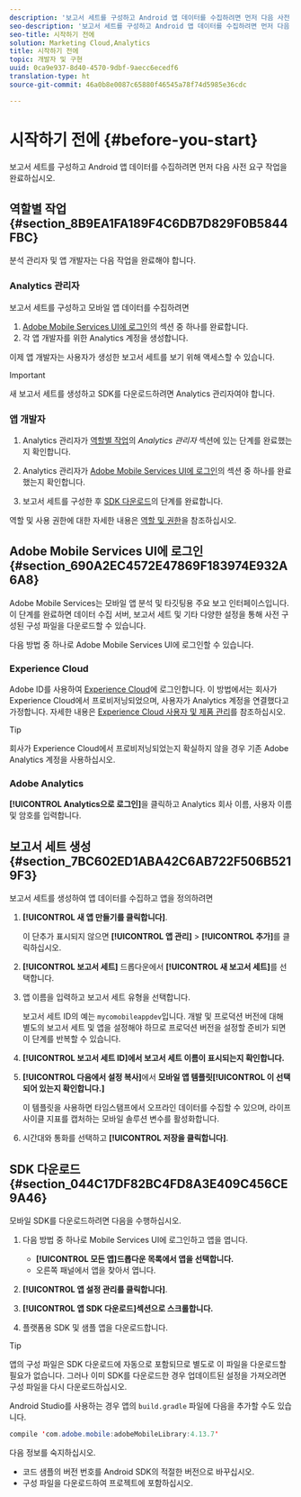 ```yaml
---
description: '보고서 세트를 구성하고 Android 앱 데이터를 수집하려면 먼저 다음 사전 요구 작업을 완료하십시오. '
seo-description: '보고서 세트를 구성하고 Android 앱 데이터를 수집하려면 먼저 다음 사전 요구 작업을 완료하십시오. '
seo-title: 시작하기 전에
solution: Marketing Cloud,Analytics
title: 시작하기 전에
topic: 개발자 및 구현
uuid: 0ca9e937-8d40-4570-9dbf-9aecc6ecedf6
translation-type: ht
source-git-commit: 46a0b8e0087c65880f46545a78f74d5985e36cdc

---
```



# 시작하기 전에 {#before-you-start}

보고서 세트를 구성하고 Android 앱 데이터를 수집하려면 먼저 다음 사전 요구 작업을 완료하십시오.

## 역할별 작업 {#section_8B9EA1FA189F4C6DB7D829F0B5844FBC}

분석 관리자 및 앱 개발자는 다음 작업을 완료해야 합니다.

### Analytics 관리자

보고서 세트를 구성하고 모바일 앱 데이터를 수집하려면

1. [Adobe Mobile Services UI에 로그인](../getting-started/requirements.md#section_690A2EC4572E47869F183974E932A6A8)의 섹션 중 하나를 완료합니다.
1. 각 앱 개발자를 위한 Analytics 계정을 생성합니다.

이제 앱 개발자는 사용자가 생성한 보고서 세트를 보기 위해 액세스할 수 있습니다.

>[!IMPORTANT]
>
>새 보고서 세트를 생성하고 SDK를 다운로드하려면 Analytics 관리자여야 합니다.

### 앱 개발자

1. Analytics 관리자가 [역할별 작업](../getting-started/requirements.md#section_8B9EA1FA189F4C6DB7D829F0B5844FBC)의 *Analytics 관리자* 섹션에 있는 단계를 완료했는지 확인합니다.

1. Analytics 관리자가 [Adobe Mobile Services UI에 로그인](../getting-started/requirements.md#section_690A2EC4572E47869F183974E932A6A8)의 섹션 중 하나를 완료했는지 확인합니다.
1. 보고서 세트를 구성한 후 [SDK 다운로드](../getting-started/requirements.md#section_044C17DF82BC4FD8A3E409C456CE9A46)의 단계를 완료합니다.

역할 및 사용 권한에 대한 자세한 내용은 [역할 및 권한](/help/using/gs/c-mob-roles-and-permissions.md)을 참조하십시오.

## Adobe Mobile Services UI에 로그인 {#section_690A2EC4572E47869F183974E932A6A8}

Adobe Mobile Services는 모바일 앱 분석 및 타깃팅용 주요 보고 인터페이스입니다. 이 단계를 완료하면 데이터 수집 서버, 보고서 세트 및 기타 다양한 설정을 통해 사전 구성된 구성 파일을 다운로드할 수 있습니다.

다음 방법 중 하나로 Adobe Mobile Services UI에 로그인할 수 있습니다.

### Experience Cloud

Adobe ID를 사용하여 [Experience Cloud](https://marketing.adobe.com)에 로그인합니다. 이 방법에서는 회사가 Experience Cloud에서 프로비저닝되었으며, 사용자가 Analytics 계정을 연결했다고 가정합니다. 자세한 내용은 [Experience Cloud 사용자 및 제품 관리](https://docs.adobe.com/content/help/ko-KR/core-services/interface/manage-users-and-products/admin-getting-started.html)를 참조하십시오.

>[!TIP]
>
>회사가 Experience Cloud에서 프로비저닝되었는지 확실하지 않을 경우 기존 Adobe Analytics 계정을 사용하십시오.

### Adobe Analytics

**[!UICONTROL Analytics으로 로그인]**&#x200B;을 클릭하고 Analytics 회사 이름, 사용자 이름 및 암호를 입력합니다.

## 보고서 세트 생성 {#section_7BC602ED1ABA42C6AB722F506B5219F3}

보고서 세트를 생성하여 앱 데이터를 수집하고 앱을 정의하려면

1. **[!UICONTROL 새 앱 만들기를 클릭합니다]**.

   이 단추가 표시되지 않으면 **[!UICONTROL 앱 관리]** &gt; **[!UICONTROL 추가]**&#x200B;를 클릭하십시오.

1. **[!UICONTROL 보고서 세트]** 드롭다운에서 **[!UICONTROL 새 보고서 세트]**&#x200B;를 선택합니다.

1. 앱 이름을 입력하고 보고서 세트 유형을 선택합니다.

   보고서 세트 ID의 예는 `mycomobileappdev`입니다. 개발 및 프로덕션 버전에 대해 별도의 보고서 세트 및 앱을 설정해야 하므로 프로덕션 버전을 설정할 준비가 되면 이 단계를 반복할 수 있습니다.
1. **[!UICONTROL 보고서 세트 ID]에서 보고서 세트 이름이 표시되는지 확인합니다.**
1. **[!UICONTROL 다음에서 설정 복사]**&#x200B;에서 **모바일 앱 템플릿[!UICONTROL 이 선택되어 있는지 확인합니다.]**

   이 템플릿을 사용하면 타임스탬프에서 오프라인 데이터를 수집할 수 있으며, 라이프사이클 지표를 캡처하는 모바일 솔루션 변수를 활성화합니다.

1. 시간대와 통화를 선택하고 **[!UICONTROL 저장을 클릭합니다]**.

## SDK 다운로드 {#section_044C17DF82BC4FD8A3E409C456CE9A46}

모바일 SDK를 다운로드하려면 다음을 수행하십시오.

1. 다음 방법 중 하나로 Mobile Services UI에 로그인하고 앱을 엽니다.

   * **[!UICONTROL 모든 앱]드롭다운 목록에서 앱을 선택합니다.**
   * 오른쪽 패널에서 앱을 찾아서 엽니다.

1. **[!UICONTROL 앱 설정 관리를 클릭합니다]**.
1. **[!UICONTROL 앱 SDK 다운로드]섹션으로 스크롤합니다.**
1. 플랫폼용 SDK 및 샘플 앱을 다운로드합니다.

>[!TIP]
>
>앱의 구성 파일은 SDK 다운로드에 자동으로 포함되므로 별도로 이 파일을 다운로드할 필요가 없습니다. 그러나 이미 SDK를 다운로드한 경우 업데이트된 설정을 가져오려면 구성 파일을 다시 다운로드하십시오.

Android Studio를 사용하는 경우 앱의 `build.gradle` 파일에 다음을 추가할 수도 있습니다.

```java
compile 'com.adobe.mobile:adobeMobileLibrary:4.13.7'
```

다음 정보를 숙지하십시오.

* 코드 샘플의 버전 번호를 Android SDK의 적절한 버전으로 바꾸십시오.
* 구성 파일을 다운로드하여 프로젝트에 포함하십시오.